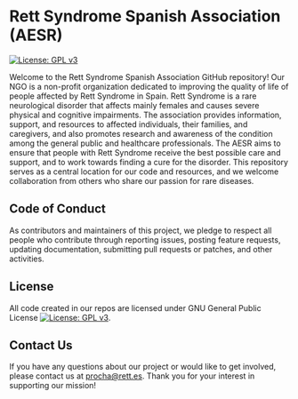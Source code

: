 # Rett Syndrome Spanish Association (AESR)

[![License: GPL v3](https://img.shields.io/badge/License-GPL%20v3-blue.svg)](http://www.gnu.org/licenses/gpl-3.0)

Welcome to the Rett Syndrome Spanish Association GitHub repository! Our NGO is a non-profit organization dedicated to improving the quality of life of people affected by Rett Syndrome in Spain.
Rett Syndrome is a rare neurological disorder that affects mainly females and causes severe physical and cognitive impairments.
The association provides information, support, and resources to affected individuals, their families, and caregivers, and also promotes research and awareness of the condition among the general public and healthcare professionals.
The AESR aims to ensure that people with Rett Syndrome receive the best possible care and support, and to work towards finding a cure for the disorder. This repository serves as a central location for our code and resources, and we welcome collaboration from others who share our passion for rare diseases.

<!--
## Getting Started

To get started with our project, you can [insert instructions for how to download or clone your repository].

## Contributing

We welcome contributions from anyone who shares our passion for rare diseases! If you would like to contribute to our project, please review our [contribution guidelines](CONTRIBUTING.md) before submitting a pull request.
-->

## Code of Conduct

As contributors and maintainers of this project, we pledge to respect all people who contribute through reporting issues, posting feature requests, updating documentation, submitting pull requests or patches, and other activities. <!--To make clear what is expected of us, we adopt the following Code of Conduct: [insert link to your Code of Conduct]-->

## License

All code created in our repos are licensed under GNU General Public License [![License: GPL v3](https://img.shields.io/badge/License-GPL%20v3-blue.svg)](http://www.gnu.org/licenses/gpl-3.0).

## Contact Us

If you have any questions about our project or would like to get involved, please contact us at procha@rett.es. Thank you for your interest in supporting our mission!
